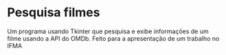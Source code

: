 # Pesquisa filmes
 Um programa usando Tkinter que pesquisa e exibe informações de um filme usando a API do OMDb. Feito para a apresentação de um trabalho no IFMA
